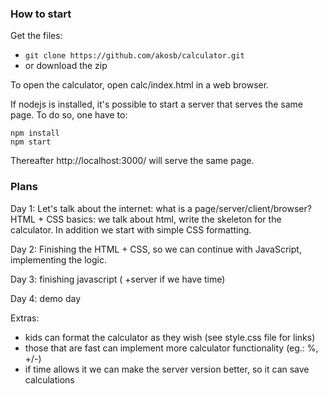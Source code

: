 ### How to start

Get the files:
* ```git clone https://github.com/akosb/calculator.git```
* or download the zip

To open the calculator, open calc/index.html in a web browser.

If nodejs is installed, it's possible to start a server that serves the same page. To do so, one have to:
```
npm install
npm start
```
Thereafter http://localhost:3000/ will serve the same page.

### Plans

Day 1: Let's talk about the internet: what is a page/server/client/browser? HTML + CSS basics: we talk about html, write the skeleton for the calculator. In addition we start with simple CSS formatting.

Day 2: Finishing the HTML + CSS, so we can continue with JavaScript, implementing the logic.

Day 3: finishing javascript ( +server if we have time)

Day 4: demo day

Extras: 
* kids can format the calculator as they wish (see style.css file for links)
* those that are fast can implement more calculator functionality (eg.: %, +/-)
* if time allows it we can make the server version better, so it can save calculations
